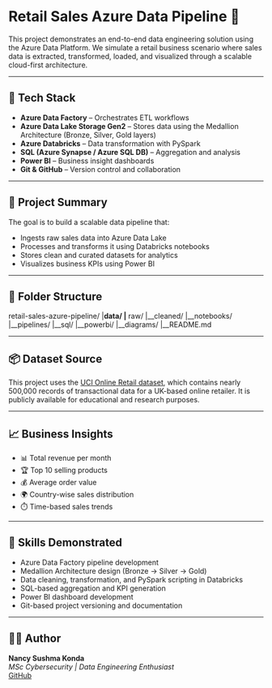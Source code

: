# Retail Sales Azure Data Pipeline 🚀

This project demonstrates an end-to-end data engineering solution using the Azure Data Platform. We simulate a retail business scenario where sales data is extracted, transformed, loaded, and visualized through a scalable cloud-first architecture.

---

## 🔧 Tech Stack

- **Azure Data Factory** – Orchestrates ETL workflows
- **Azure Data Lake Storage Gen2** – Stores data using the Medallion Architecture (Bronze, Silver, Gold layers)
- **Azure Databricks** – Data transformation with PySpark
- **SQL (Azure Synapse / Azure SQL DB)** – Aggregation and analysis
- **Power BI** – Business insight dashboards
- **Git & GitHub** – Version control and collaboration

---

## 🚀 Project Summary

The goal is to build a scalable data pipeline that:
- Ingests raw sales data into Azure Data Lake
- Processes and transforms it using Databricks notebooks
- Stores clean and curated datasets for analytics
- Visualizes business KPIs using Power BI

---

## 📁 Folder Structure

retail-sales-azure-pipeline/
|__data/
  |__ raw/
  |__cleaned/
|__notebooks/
|__pipelines/
|__sql/
|__powerbi/
|__diagrams/
|__README.md

---

## 📦 Dataset Source

This project uses the [UCI Online Retail dataset](https://archive.ics.uci.edu/ml/datasets/Online+Retail), which contains nearly 500,000 records of transactional data for a UK-based online retailer. It is publicly available for educational and research purposes.

---

## 📈 Business Insights

- 📊 Total revenue per month
- 🏆 Top 10 selling products
- 💰 Average order value
- 🌍 Country-wise sales distribution
- ⏱️ Time-based sales trends

---

## 🧠 Skills Demonstrated

- Azure Data Factory pipeline development
- Medallion Architecture design (Bronze → Silver → Gold)
- Data cleaning, transformation, and PySpark scripting in Databricks
- SQL-based aggregation and KPI generation
- Power BI dashboard development
- Git-based project versioning and documentation

---

## 👩‍💻 Author

**Nancy Sushma Konda**  
*MSc Cybersecurity | Data Engineering Enthusiast*  
[GitHub](https://github.com/NancySushma)